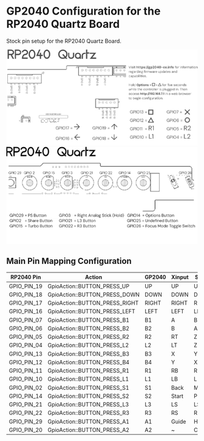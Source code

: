 # GP2040 Configuration for the RP2040 Quartz Board

Stock pin setup for the RP2040 Quartz Board.

![Pin Mapping Front](assets/FrontIOPanel.png) ![Pin Mapping Back](assets/BackIOPanel.png)

## Main Pin Mapping Configuration

| RP2040 Pin | Action                        | GP2040 | Xinput | Switch | PS3/4/5  | Dinput | Arcade |
|------------|-------------------------------|--------|--------|--------|----------|--------|--------|
| GPIO_PIN_19| GpioAction::BUTTON_PRESS_UP   | UP     | UP     | UP      | UP      | UP     | UP     |
| GPIO_PIN_18| GpioAction::BUTTON_PRESS_DOWN | DOWN   | DOWN   | DOWN    | DOWN    | DOWN   | DOWN   |
| GPIO_PIN_17| GpioAction::BUTTON_PRESS_RIGHT| RIGHT  | RIGHT  | RIGHT   | RIGHT   | RIGHT  | RIGHT  |
| GPIO_PIN_16| GpioAction::BUTTON_PRESS_LEFT | LEFT   | LEFT   | LEFT    | LEFT    | LEFT   | LEFT   |
| GPIO_PIN_07| GpioAction::BUTTON_PRESS_B1   | B1     | A      | B       | Cross   | 2      | K1     |
| GPIO_PIN_06| GpioAction::BUTTON_PRESS_B2   | B2     | B      | A       | Circle  | 3      | K2     |
| GPIO_PIN_05| GpioAction::BUTTON_PRESS_R2   | R2     | RT     | ZR      | R2      | 8      | K3     |
| GPIO_PIN_04| GpioAction::BUTTON_PRESS_L2   | L2     | LT     | ZL      | L2      | 7      | K4     |
| GPIO_PIN_13| GpioAction::BUTTON_PRESS_B3   | B3     | X      | Y       | Square  | 1      | P1     |
| GPIO_PIN_12| GpioAction::BUTTON_PRESS_B4   | B4     | Y      | X       | Triangle| 4      | P2     |
| GPIO_PIN_11| GpioAction::BUTTON_PRESS_R1   | R1     | RB     | R       | R1      | 6      | P3     |
| GPIO_PIN_10| GpioAction::BUTTON_PRESS_L1   | L1     | LB     | L       | L1      | 5      | P4     |
| GPIO_PIN_02| GpioAction::BUTTON_PRESS_S1   | S1     | Back   | Minus   | Select  | 9      | Coin   |
| GPIO_PIN_14| GpioAction::BUTTON_PRESS_S2   | S2     | Start  | Plus    | Start   | 10     | Start  |
| GPIO_PIN_21| GpioAction::BUTTON_PRESS_L3   | L3     | LS     | LS      | L3      | 11     | LS     |
| GPIO_PIN_22| GpioAction::BUTTON_PRESS_R3   | R3     | RS     | RS      | R3      | 12     | RS     |
| GPIO_PIN_29| GpioAction::BUTTON_PRESS_A1   | A1     | Guide  | Home    | PS      | 13     | ~      |
| GPIO_PIN_20| GpioAction::BUTTON_PRESS_A2   | A2     | ~      | Capture | ~       | 14     | ~      |